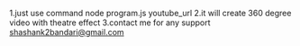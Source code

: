 1.just use command node program.js youtube_url
2.it will create 360 degree video with theatre effect
3.contact me for any support shashank2bandari@gmail.com

